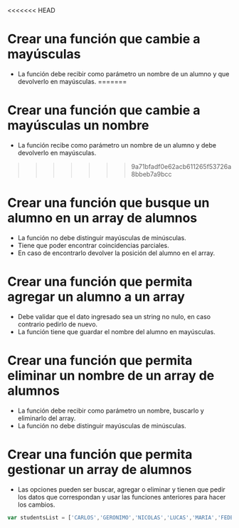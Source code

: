 <<<<<<< HEAD
#  Crear una función que cambie a mayúsculas

- La función debe recibir como parámetro un nombre de un alumno y que devolverlo en mayúsculas.
=======
#  Crear una función que cambie a mayúsculas un nombre

- La función recibe como parámetro un nombre de un alumno y debe devolverlo en mayúsculas.
>>>>>>> 9a71bfadf0e62acb611265f53726a8bbeb7a9bcc

# Crear una función que busque un alumno en un array de alumnos

- La función no debe distinguir mayúsculas de minúsculas.
- Tiene que poder encontrar coincidencias parciales.
- En caso de encontrarlo devolver la posición del alumno en el array.

# Crear una función que permita agregar un alumno a un array

- Debe validar que el dato ingresado sea un string no nulo, en caso contrario pedirlo de nuevo.
- La función tiene que guardar el nombre del alumno en mayúsculas.

# Crear una función que permita eliminar un nombre de un array de alumnos

- La función debe recibir como parámetro un nombre, buscarlo y eliminarlo del array.
- La función no debe distinguir mayúsculas de minúsculas.

# Crear una función que permita gestionar un array de alumnos

- Las opciones pueden ser buscar, agregar o eliminar y tienen que pedir los datos que correspondan y usar las funciones anteriores para hacer los cambios.

```js
var studentsList = ['CARLOS','GERONIMO','NICOLAS','LUCAS','MARIA','FEDERICO','ANTONIO','LORNA','JULIAN','DIEGO','DANIELA','JUAN','MATEO','BARBARA','AGUSTIN','MARIO','MARIEL','ANA','FLORENCIA']
```